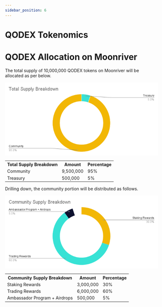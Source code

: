 ```yaml
---
sidebar_position: 6
---
```


# QODEX Tokenomics 

# QODEX Allocation on Moonriver

The total supply of 10,000,000 QODEX tokens on Moonriver will be allocated as per below.

<center>
  <img src="/img/tokenomics/1.png"></img>
</center>

<center>
    <table>
        <tr>
            <th> Total Supply Breakdown </th>
            <th> Amount  </th>
            <th> Percentage </th>
        </tr>
        <tr>
            <td> Community </td>
            <td> 9,500,000 </td>
            <td> 95% </td>
        </tr>
        <tr>
            <td> Treasury </td>
            <td> 500,000 </td>
            <td> 5% </td>
        </tr>
    </table>
</center>

Drilling down, the community portion will be distributed as follows.

<center>
    <img src="/img/tokenomics/2.png"></img>
</center>


<center>
    <table>
        <tr>
            <th> Community Supply Breakdown </th>
            <th> Amount  </th>
            <th> Percentage </th>
        </tr>
        <tr>
            <td> Staking Rewards </td>
            <td> 3,000,000 </td>
            <td> 30% </td>
        </tr>
        <tr>
            <td> Trading Rewards </td>
            <td> 6,000,000 </td>
            <td> 60% </td>
        </tr>
        <tr>
            <td> Ambassador Program + Airdrops </td>
            <td> 500,000 </td>
            <td> 5% </td>
        </tr>
    </table>
</center>
